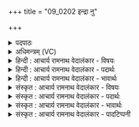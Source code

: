 +++
title = "09_0202 इन्द्रा नु"

+++
<details><summary>पदपाठः</summary>

इ꣡न्द्रा꣢꣯। नु। पू꣣ष꣡णा꣢। व꣣य꣢म्। स꣣ख्या꣡य꣢। स꣣। ख्या꣡य꣢꣯। स्व꣣स्त꣡ये꣢। सु꣣। अस्त꣡ये꣢। हु꣣वे꣡म꣢। वा꣡ज꣢꣯सातये। वा꣡ज꣢꣯। सा꣣तये। २०२।
</details>

<details><summary>अधिमन्त्रम् (VC)</summary>

- इन्द्रः
- भरद्वाजो बार्हस्पत्यः
- गायत्री
- षड्जः
- ऐन्द्रं काण्डम्
</details>

<details><summary>हिन्दी : आचार्य रामनाथ वेदालंकार - विषयः</summary>

अगले मन्त्र में यह वर्णित है कि हम कल्याणार्थ किसे पुकारें।
</details>

<details><summary>हिन्दी : आचार्य रामनाथ वेदालंकार - पदार्थः</summary>

पदार्थान्वय -  (वयम्) हम प्रजाजन (इन्द्रा-पूषणा) परमात्मा-जीवात्मा, प्राण-अपान, राजा-सेनापति, क्षत्रिय-वैश्य और विद्युत्-वायु को (नु) शीघ्र ही (सख्याय) मित्रता के लिए (स्वस्तये) अविनाश, उत्तम अस्तित्व एवं कल्याण के लिए, और (वाजसातये) अन्न, धन, बल, वेग, विज्ञान, प्राणशक्ति को प्राप्त करानेवाले आन्तरिक और बाह्य संग्राम में सफलता के लिए (हुवेम) पुकारें ॥९॥ इस मन्त्र में श्लेषालङ्कार है ॥९॥
</details>

<details><summary>हिन्दी : आचार्य रामनाथ वेदालंकार - भावार्थः</summary>

भावार्थ -  मनुष्य के जीवन में प्रत्येक क्षेत्र में मनोभूमि में और बाहर की भूमि पर संग्राम होते हैं। उनमें परमात्मा-जीवात्मा, प्राण-अपान, राजा-सेनापति, क्षत्रिय-वैश्य और विद्युत्-वायु की मित्रता का जो वरण करते हैं, वे विजयी होते हैं ॥९॥
</details>

<details><summary>संस्कृत : आचार्य रामनाथ वेदालंकार - विषयः</summary>

अथ स्वस्तये वयं कमाह्वयेमेत्याह।
</details>

<details><summary>संस्कृत : आचार्य रामनाथ वेदालंकार - पदार्थः</summary>

पदार्थान्वय -  (वयम्) प्रजाजनाः (इन्द्रा-पूषणा) परमात्म-जीवात्मानौ, प्राणापानौ, नृपति-सेनापती, क्षत्रियवैश्यौ, विद्युद-वायू वा। द्वन्द्वसमासे देवता- द्वन्द्वे च। अ० ६।३।२६ इति पूर्वपदस्य आनङ्। मध्ये नु इत्यनेन व्यवधानं छान्दसम्। पूषणा इत्यत्र सुपां सुलुक्०। अ० ७।१।३९ इति द्वितीयाद्विवचनस्य आकारः। (नु) क्षिप्रम् (सख्याय) मैत्रीभावाय, (स्वस्तये) अविनाशाय, अभिपूजिताय अस्तित्वाय, कल्याणाय वा। स्वस्तीत्यविनाशिनाम। अस्तिरभिपूजितः स्वस्ति। निरु० ३।२२। किञ्च (वाजसातये२) संग्रामाय, संग्रामे साफल्याय इत्यर्थः। वाजसातिरिति संग्रामनाम। निघं० २।१७। वाजानाम् अन्नधनबलवेगविज्ञानप्राणशक्त्या- त्मशक्त्यादीनां सातिः प्राप्तिः यस्मिन् स वाजसातिः संग्रामः। बहुव्रीहौ पूर्वपदप्रकृतिस्वरः। (हुवेम) आह्वयेम ॥९॥३ अत्र श्लेषालङ्कारः ॥९॥
</details>

<details><summary>संस्कृत : आचार्य रामनाथ वेदालंकार - भावार्थः</summary>

भावार्थ -  मनुष्यस्य जीवने प्रतिक्षेत्रं मनोभूमौ बहिर्भूमौ च देवासुरसंग्रामा जायन्ते। तत्र परमात्म-जीवात्मनोः, प्राणापानयोः, नृपतिसेनापत्योः, क्षत्रियविशोः, विद्युद्वाय्वोश्च सख्यं ये वृण्वन्ति ते विजयिनो भवन्ति ॥९॥
</details>

<details><summary>संस्कृत : आचार्य रामनाथ वेदालंकार - पादटिप्पनी</summary>

टिप्पनी -   १. ऋ० ६।५७।१, ऋषिः शंयुः बार्हस्पत्यः। देवते इन्द्रापूषणौ। २. वाजः अन्नम्, तस्य च सातये सम्भजनाय, तस्य लाभार्थमित्यर्थः—इति वि०। वाजस्य अन्नस्य बलस्य वा सातये सम्भजनाय—इति सा०। अन्नादीनां विभागो यस्मिंस्तस्मै—इति ऋग्भाष्ये द०। ३. दयानन्दर्षिर्मन्त्रमिमम् ऋग्भाष्ये परमैश्वर्ययुक्तस्य पोषकस्य च जनस्य सख्यविषये व्याख्यातवान्।
</details>